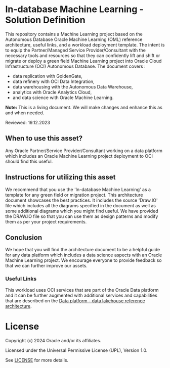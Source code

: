 # In-database Machine Learning - Solution Definition

This repository contains a Machine Learning project based on the Autonomous Database Oracle Machine Learning (OML) reference architecture, useful links, and a workload deployment template. The intent is to equip the Partner/Managed Service Provider/Consultant with the necessary tools and resources so that they can confidently lift and shift or migrate or deploy a green field Machine Learning project into Oracle Cloud Infrastructure (OCI) Autonomous Database. The document covers :

- data replication with GoldenGate,
- data refinery with OCI Data Integration,
- data warehousing with the Autonomous Data Warehouse,
- analytics with Oracle Analytics Cloud,
- and data science with Oracle Machine Learning.

__Note:__ This is a living document. We will make changes and enhance this as and when needed.  

Reviewed: 19.12.2023

## When to use this asset?

Any Oracle Partner/Service Provider/Consultant working on a data platform which includes an Oracle Machine Learning project deployment to OCI should find this useful.

## Instructions for utilizing this asset

We recommend that you use the 'In-database Machine Learning' as a template for any green field or migration project. This architecture document showcases the best practices. It includes the source 'Draw.IO' file which includes all the diagrams specified in the document as well as some additional diagrams which you might find useful. We have provided the DRAW.IO file so that you can use them as design patterns and modify them as per your project requirements.

## Conclusion

We hope that you will find the architecture document to be a helpful guide for any data platform which includes a data science aspects with an Oracle Machine Learning project. We encourage everyone to provide feedback so that we can further improve our assets.

### Useful Links
This workload uses OCI services that are part of the Oracle Data platform and it can be further augmented with additional services and capabilities that are described on the [Data platform - data lakehouse reference architecture](https://docs.oracle.com/en/solutions/data-platform-lakehouse/index.html#GUID-A328ACEF-30B8-4595-B86F-F27B512744DF).

# License

Copyright (c) 2024 Oracle and/or its affiliates.

Licensed under the Universal Permissive License (UPL), Version 1.0.

See [LICENSE](https://github.com/oracle-devrel/technology-engineering/blob/main/LICENSE) for more details.
